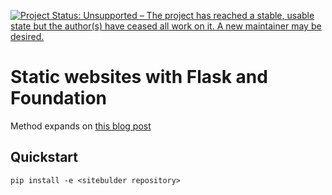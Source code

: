 [![Project Status: Unsupported – The project has reached a stable, usable state but the author(s) have ceased all work on it. A new maintainer may be desired.](http://www.repostatus.org/badges/latest/unsupported.svg)](http://www.repostatus.org/#unsupported)

# Static websites with Flask and Foundation

Method expands on [this blog post](https://nicolas.perriault.net/code/2012/dead-easy-yet-powerful-static-website-generator-with-flask/)

## Quickstart

    pip install -e <sitebulder repository>
